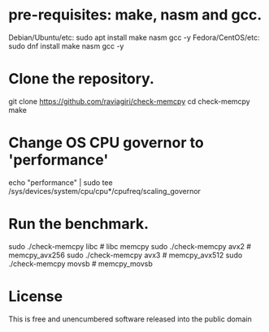 # pre-requisites: make, nasm and gcc.

Debian/Ubuntu/etc: sudo apt install make nasm gcc -y
Fedora/CentOS/etc: sudo dnf install make nasm gcc -y

# Clone the repository.

git clone https://github.com/raviagiri/check-memcpy
cd check-memcpy
make

# Change OS CPU governor to 'performance'

echo "performance" | sudo tee /sys/devices/system/cpu/cpu*/cpufreq/scaling_governor

# Run the benchmark.

sudo  ./check-memcpy libc # libc memcpy
sudo  ./check-memcpy avx2 # memcpy_avx256
sudo  ./check-memcpy avx3 # memcpy_avx512
sudo  ./check-memcpy movsb # memcpy_movsb

# License
This is free and unencumbered software released into the public domain
